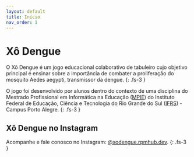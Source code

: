 ```yaml
---
layout: default
title: Início
nav_order: 1
---
```


# Xô Dengue

O Xô Dengue é um jogo educacional colaborativo de tabuleiro cujo objetivo
principal é ensinar sobre a importância de combater a proliferação do mosquito
Aedes aegypti, transmissor da dengue.
{: .fs-3 }

O jogo foi desenvolvido por alunos dentro do contexto de uma disciplina do
Mestrado Profissional em Informática na Educação ([MPIE](https://mpie.poa.ifrs.edu.br))
do Instituto Federal de Educação, Ciência e Tecnologia do Rio Grande do Sul
([IFRS](https://poa.ifrs.edu.br)) - Campus Porto Alegre.
{: .fs-3 }

## Xô Dengue no Instagram

Acompanhe e fale conosco no Instagram:
[@xodengue.rpmhub.dev](https://www.instagram.com/xodengue.rpmhub.dev/).
{: .fs-3 }

